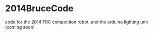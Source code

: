 2014BruceCode
=============

code for the 2014 FRC competition robot, and the arduino lighting unit (coming soon)
